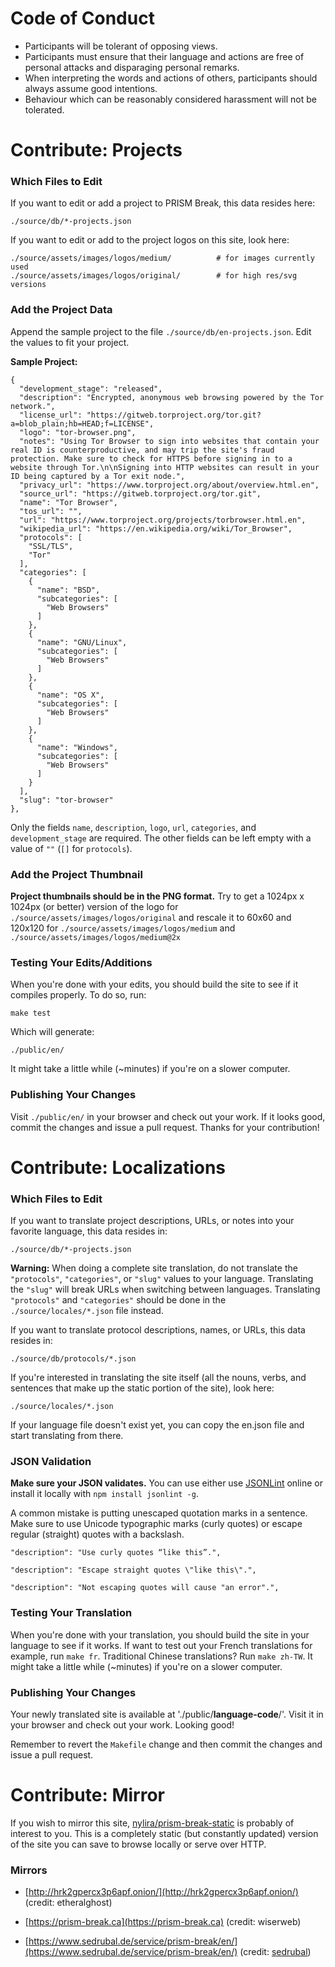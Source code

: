 # Code of Conduct

* Participants will be tolerant of opposing views.
* Participants must ensure that their language and actions are free of personal attacks and disparaging personal remarks.
* When interpreting the words and actions of others, participants should always assume good intentions.
* Behaviour which can be reasonably considered harassment will not be tolerated.

# Contribute: Projects

### Which Files to Edit
If you want to edit or add a project to PRISM Break, this data resides here:

    ./source/db/*-projects.json

If you want to edit or add to the project logos on this site, look here:

    ./source/assets/images/logos/medium/          # for images currently used
    ./source/assets/images/logos/original/        # for high res/svg versions

### Add the Project Data
Append the sample project to the file `./source/db/en-projects.json`. Edit the values to fit your project.

**Sample Project:**

    {
      "development_stage": "released",
      "description": "Encrypted, anonymous web browsing powered by the Tor network.",
      "license_url": "https://gitweb.torproject.org/tor.git?a=blob_plain;hb=HEAD;f=LICENSE",
      "logo": "tor-browser.png",
      "notes": "Using Tor Browser to sign into websites that contain your real ID is counterproductive, and may trip the site's fraud protection. Make sure to check for HTTPS before signing in to a website through Tor.\n\nSigning into HTTP websites can result in your ID being captured by a Tor exit node.",
      "privacy_url": "https://www.torproject.org/about/overview.html.en",
      "source_url": "https://gitweb.torproject.org/tor.git",
      "name": "Tor Browser",
      "tos_url": "",
      "url": "https://www.torproject.org/projects/torbrowser.html.en",
      "wikipedia_url": "https://en.wikipedia.org/wiki/Tor_Browser",
      "protocols": [
        "SSL/TLS",
        "Tor"
      ],
      "categories": [
        {
          "name": "BSD",
          "subcategories": [
            "Web Browsers"
          ]
        },
        {
          "name": "GNU/Linux",
          "subcategories": [
            "Web Browsers"
          ]
        },
        {
          "name": "OS X",
          "subcategories": [
            "Web Browsers"
          ]
        },
        {
          "name": "Windows",
          "subcategories": [
            "Web Browsers"
          ]
        }
      ],
      "slug": "tor-browser"
    },

Only the fields `name`, `description`, `logo`, `url`, `categories`, and `development_stage` are required. The other fields can be left empty with a value of `""` (`[]` for `protocols`).

### Add the Project Thumbnail
**Project thumbnails should be in the PNG format.** Try to get a 1024px x 1024px (or better) version of the logo for `./source/assets/images/logos/original` and rescale it to 60x60 and 120x120 for `./source/assets/images/logos/medium` and `./source/assets/images/logos/medium@2x`

### Testing Your Edits/Additions
When you're done with your edits, you should build the site to see if it compiles properly. To do so, run:

    make test

Which will generate:

    ./public/en/

It might take a little while (~minutes) if you're on a slower computer.

### Publishing Your Changes
Visit `./public/en/` in your browser and check out your work. If it looks good, commit the changes and issue a pull request. Thanks for your contribution!

# Contribute: Localizations

### Which Files to Edit
If you want to translate project descriptions, URLs, or notes into your favorite language, this data resides in:

    ./source/db/*-projects.json

**Warning:** When doing a complete site translation, do not translate the `"protocols"`, `"categories"`, or `"slug"` values to your language. Translating the `"slug"` will break URLs when switching between languages. Translating `"protocols"` and `"categories"` should be done in the `./source/locales/*.json` file instead.

If you want to translate protocol descriptions, names, or URLs, this data resides in:

    ./source/db/protocols/*.json

If you're interested in translating the site itself (all the nouns, verbs, and sentences that make up the static portion of the site), look here:

    ./source/locales/*.json

If your language file doesn't exist yet, you can copy the en.json file and start translating from there.

### JSON Validation
**Make sure your JSON validates.** You can use either use [JSONLint](http://jsonlint.com/) online or install it locally with `npm install jsonlint -g`.

A common mistake is putting unescaped quotation marks in a sentence. Make sure to use Unicode typographic marks (curly quotes) or escape regular (straight) quotes with a backslash.

    "description": "Use curly quotes “like this”.",

    "description": "Escape straight quotes \"like this\".",

    "description": "Not escaping quotes will cause "an error".",

### Testing Your Translation
When you're done with your translation, you should build the site in your language to see if it works. If want to test out your French translations for example, run `make fr`. Traditional Chinese translations? Run `make zh-TW`. It might take a little while (~minutes) if you're on a slower computer.

### Publishing Your Changes
Your newly translated site is available at './public/**language-code**/'. Visit it in your browser and check out your work. Looking good!

Remember to revert the `Makefile` change and then commit the changes and issue a pull request.

# Contribute: Mirror
If you wish to mirror this site, [nylira/prism-break-static](https://github.com/nylira/prism-break-static) is probably of interest to you. This is a completely static (but constantly updated) version of the site you can save to browse locally or serve over HTTP.

### Mirrors

 - [http://hrk2gpercx3p6apf.onion/](http://hrk2gpercx3p6apf.onion/)
 (credit: etheralghost)

 - [https://prism-break.ca](https://prism-break.ca)
 (credit: wiserweb)

 - [https://www.sedrubal.de/service/prism-break/en/](https://www.sedrubal.de/service/prism-break/en/)
 (credit: [sedrubal](https://github.com/sedrubal))
